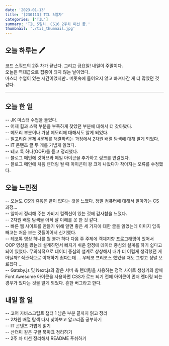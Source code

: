 ```yaml
---
date: '2023-01-13'
title: '[230113] TIL 5일차'
categories: ['TIL']
summary: 'TIL 5일차. CS16 2주차 미션 끝.'
thumbnail: './til_thumnail.jpg'
---
```


## 오늘 하루는 🖊️

코드 스쿼드의 2주 차가 끝났다. 그리고 금요일! 내일이 주말이다.
</br>
오늘은 역대급으로 집중이 되지 않는 날이었다.
</br>
마스터 수업이 있는 시간이었지만.. 머릿속에 들어오지 않고 빠져나간 게 더 많았던 것 같다.

---

## 오늘 한 일

-- JK 마스터 수업을 들었다.</br>
-- 어제 힙과 스택 부분을 부족하게 찾았던 부분에 대해서 더 찾아봤다.</br>
-- 메모리 부분이나 가상 메모리에 대해서도 알게 되었다.</br>
-- 알고리즘 문제 4문제를 해결하려는 과정에서 2차원 배열 탐색에 대해 알게 되었다.</br>
-- IT 콘텐츠 글 두 개를 가볍게 읽었다.</br>
-- 테코 톡 하나(OOP)를 듣고 정리했다.</br>
-- 블로그 메인에 깃허브와 메일 아이콘을 추가하고 링크를 연결했다.</br>
-- 블로그 메인에 처음 렌더링 될 때 아이콘이 왕 크게 나왔다가 작아지는 오류를 수정했다.

## 오늘 느낀점

-- 오늘도 CS의 깊음은 끝이 없다는 것을 느꼈다. 정말 컴퓨터에 대해서 알아가는 CS 과정...</br>
-- 알아서 정리해 주는 가비지 컬렉션이 있는 것에 감사함을 느꼈다.</br>
-- 2차원 배열 탐색을 아직 잘 이해를 못 한 것 같다.</br>
-- 빠른 웹 사이트를 만들기 위해 알면 좋은 세 가지에 대한 글을 읽었는데 이미지 압축 빼고는 처음 보는 것들이어서 신기했다.</br>
-- 테코톡 영상 하나를 뭘 볼까 하다 다음 주 주제에 객체지향 프로그래밍이 있어서 OOP 영상을 봤는데 설계하면서 빠지기 쉬운 함정에 데이터 중심의 설계를 하기 쉽다고 되어 있었다. 무의식적으로 데이터 중심의 설계로 상상해서 내가 더 어렵게 생각했던 게 아닐까? 직관적으로 이해하기 쉽다는데 ... 우테코 프리코스 했었을 때도 그렇고 정말 모르겠다 ...</br>
-- Gatsby.js 및 Next.js와 같은 서버 측 렌더링을 사용하는 정적 사이트 생성기와 함께 Font Awesome 아이콘을 사용하면 CSS가 로드 되기 전에 아이콘이 먼저 렌더링 되는 경우가 있다는 것을 알게 되었다. 흔한 버그라고 한다.

## 내일 할 일

-- 코어 자바스크립트 챕터 1 남은 부분 끝까지 읽고 정리</br>
-- 2차원 배열 탐색 다시 찾아보고 알고리즘 공부하기</br>
-- IT 콘텐츠 가볍게 읽기</br>
-- 산더미 같은 구글 북마크 정리하기</br>
-- 2주 차 미션 정리해서 README 푸쉬하기
